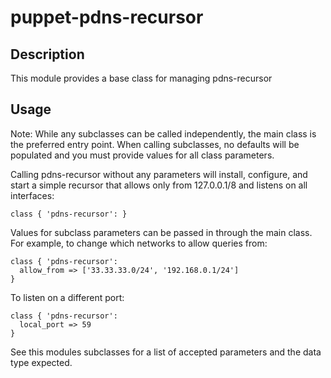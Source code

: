 # puppet-pdns-recursor

## Description
This module provides a base class for managing pdns-recursor

## Usage
Note: While any subclasses can be called independently, the main class is the preferred entry point.
      When calling subclasses, no defaults will be populated and you must provide values for all class parameters.

Calling pdns-recursor without any parameters will install, configure, and start a simple recursor that allows only from 127.0.0.1/8 and listens on all interfaces:
  
    class { 'pdns-recursor': }

Values for subclass parameters can be passed in through the main class. For example, to change which networks to allow queries from:

    class { 'pdns-recursor':
      allow_from => ['33.33.33.0/24', '192.168.0.1/24']
    }

To listen on a different port:
  
    class { 'pdns-recursor':
      local_port => 59
    }

See this modules subclasses for a list of accepted parameters and the data type expected.
